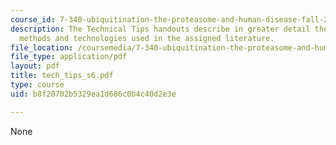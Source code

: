 ```yaml
---
course_id: 7-340-ubiquitination-the-proteasome-and-human-disease-fall-2004
description: The Technical Tips handouts describe in greater detail the experimental
  methods and technologies used in the assigned literature.
file_location: /coursemedia/7-340-ubiquitination-the-proteasome-and-human-disease-fall-2004/b8f20702b5329ea1d686c0b4c40d2e3e_tech_tips_s6.pdf
file_type: application/pdf
layout: pdf
title: tech_tips_s6.pdf
type: course
uid: b8f20702b5329ea1d686c0b4c40d2e3e

---
```

None
